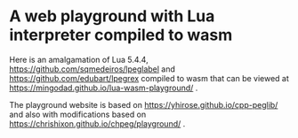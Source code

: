 # A web playground with Lua interpreter compiled to wasm

Here is an amalgamation of Lua 5.4.4, https://github.com/sqmedeiros/lpeglabel and https://github.com/edubart/lpegrex compiled to wasm that can be viewed at https://mingodad.github.io/lua-wasm-playground/ .

The playground website is based on https://yhirose.github.io/cpp-peglib/ and also with modifications based on https://chrishixon.github.io/chpeg/playground/ .
